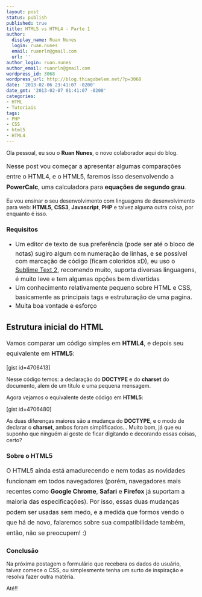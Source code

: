 ```yaml
---
layout: post
status: publish
published: true
title: HTML5 vs HTML4 - Parte 1
author:
  display_name: Ruan Nunes
  login: ruan.nunes
  email: ruanrln@gmail.com
  url: ''
author_login: ruan.nunes
author_email: ruanrln@gmail.com
wordpress_id: 3068
wordpress_url: http://blog.thiagobelem.net/?p=3068
date: '2013-02-06 23:41:07 -0200'
date_gmt: '2013-02-07 01:41:07 -0200'
categories:
- HTML
- Tutoriais
tags:
- PHP
- CSS
- html5
- HTML4
---
```

<p>Ola pessoal, eu sou o <strong>Ruan Nunes</strong>, o novo colaborador aqui do blog.</p>
<p><span style="line-height: 1.714285714; font-size: 1rem;">Nesse post vou começar a apresentar algumas comparações entre o HTML4, e o HTML5, faremos isso desenvolvendo a </span><strong style="line-height: 1.714285714; font-size: 1rem;">PowerCalc</strong><span style="line-height: 1.714285714; font-size: 1rem;">, uma calculadora para </span><strong style="line-height: 1.714285714; font-size: 1rem;">equações de segundo grau</strong>.<span style="line-height: 1.714285714; font-size: 1rem;"><br />
</span></p>
<p>Eu vou ensinar o seu desenvolvimento com linguagens de desenvolvimento para web: <strong>HTML5</strong>, <strong>CSS3</strong>, <strong>Javascript</strong>, <strong>PHP</strong> e talvez alguma outra coisa, por enquanto é isso.</p>
<h3>Requisitos</h3>
<ul>
<li><span style="font-size: 1rem; line-height: 1.714285714;">Um editor de texto de sua preferência (pode ser até o bloco de notas) sugiro algum com numeração de linhas, e se possível com marcação de código (ficam coloridos xD), eu uso o <a title="Sublime Text 2" href="http://www.sublimetext.com/2">Sublime Text 2</a>, recomendo muito, suporta diversas linguagens, é muito leve e tem algumas opções bem divertidas</span></li>
<li><span style="font-size: 1rem; line-height: 1.714285714;">Um conhecimento relativamente pequeno sobre HTML e CSS, basicamente as principais tags e estruturação de uma pagina.</span></li>
<li><span style="font-size: 1rem; line-height: 1.714285714;">Muita boa vontade e esforço</span></li>
</ul>
<h2>Estrutura inicial do HTML</h2>
<p><span style="font-size: 1rem; line-height: 1.714285714;">Vamos comparar um código simples em <strong>HTML4</strong>, e depois seu equivalente em <strong>HTML5</strong>:</span></p>
<p>[gist id=4706413]</p>
<p>Nesse código temos: a declaração do <strong>DOCTYPE</strong> e do <strong>charset</strong> do documento, alem de um título e uma pequena mensagem.</p>
<p>Agora vejamos o equivalente deste código em <strong>HTML5</strong>:</p>
<p>[gist id=4706480]</p>
<p>As duas diferenças maiores são a mudança do <strong>DOCTYPE</strong>, e o modo de declarar o <strong>charset</strong>, ambos foram simplificados... Muito bom, já que eu suponho que ninguém ai goste de ficar digitando e decorando essas coisas, certo?</p>
<h3>Sobre o HTML5</h3>
<p><span style="line-height: 1.714285714; font-size: 1rem;">O HTML5 ainda está amadurecendo e nem todas as novidades funcionam em todos navegadores (porém, navegadores mais recentes como <strong>Google Chrome</strong>, <strong>Safari</strong> e <strong>Firefox</strong> já suportam a maioria das especificações). Por isso, essas duas mudanças podem ser usadas sem medo, e a medida que formos vendo o que há de novo, falaremos sobre sua compatibilidade também, então, não se preocupem! :)</span></p>
<h3>Conclusão</h3>
<p>Na próxima postagem o formulário que recebera os dados do usuário, talvez comece o CSS, ou simplesmente tenha um surto de inspiração e resolva fazer outra matéria.</p>
<p>Até!!</p>
